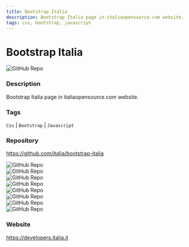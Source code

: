 ```yaml
---
title: Bootstrap Italia
description: Bootstrap Italia page in italiaopensource.com website.
tags: css, bootstrap, javascript
---
```

        

# Bootstrap Italia

![GitHub Repo](https://img.shields.io/static/v1?label=category&message=opensource&color=green)

### Description

Bootstrap Italia page in italiaopensource.com website.

### Tags

`Css` | `Bootstrap` | `Javascript`

### Repository

https://github.com/italia/bootstrap-italia

![GitHub Repo](https://img.shields.io/github/stars/italia/bootstrap-italia?style=social)<br />![GitHub Repo](https://img.shields.io/github/forks/italia/bootstrap-italia?style=social)<br />![GitHub Repo](https://img.shields.io/github/v/tag/italia/bootstrap-italia?style=social)<br />![GitHub Repo](https://img.shields.io/github/contributors/italia/bootstrap-italia)<br />![GitHub Repo](https://img.shields.io/github/issues-pr/italia/bootstrap-italia)<br />![GitHub Repo](https://img.shields.io/github/issues/italia/bootstrap-italia)<br />![GitHub Repo](https://img.shields.io/github/license/italia/bootstrap-italia)<br />![GitHub Repo](https://img.shields.io/github/last-commit/italia/bootstrap-italia)<br />

### Website

https://developers.italia.it